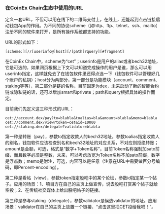 ### 在CoinEx Chain生态中使用的URL



定义一套URL，不但可以用在线下的二维码支付上，在线上，还能起到点击链接启动钱包App的作用。为不同的协议scheme（如http、ftp、telnet、ssh、mailto）注册不同的软件来打开，是所有操作系统都支持的功能。

URL的形式如下：

```
[scheme:][//[userinfo@]host][/]path[?query][#fragment]
```

在CoinEx Chain中，scheme为“cet”；userinfo是用户的alias或者bech32地址，它是可选的，如果网页根据上下文可以知道完成操作的用户是谁，那么可以用userinfo指定，这样就免去了在钱包软件里还得点选一下（钱包软件可以管理好几个账户的私钥）；host分为两部分，第一部分是功能模块（account、comment、staking等等），第二部分是链的名称，目前固定为dex，未来启动了新的智能合约链或隐私链的话，还可以增加smart和private；path和query根据具体的操作而定。

目前我们先定义这三种形式的URL：

```
cet://account.dex/pay?to=blabla&toalias=bla&amount=blabla&memo=blabla
cet://comment.dex/view?token=cet&id=10000
cet://staking.dex/delegate?validator=blabla
```

第一种是转账（pay），参数to指定收款人的bech32地址，参数toalias指定收款人的别名，钱包软件应该检查别名和bech32地址的对应关系，不对应则拒绝转账；amount是金额，可选，格式是“数字+Token名称”，目前Token名称强制加sato前缀，而且数字必须是整数，未来，可以考虑放宽为Token名称不加sato前缀，数字是浮点数；memo是附注，可选，内容可以是任意（注意在URL中需要做百分号编码，即Percent-encoding）。

第二种是看帖（view），参数token指定股吧中的某个论坛，参数id指定某一个帖子。应用的场景：1、项目方在自己的主页上做宣传，说去股吧打赏某个帖子就给空投；2、在传统社交媒体上给出股吧帖子的链接。

第三种是参与staking（delegate），参数validator是候选validator的地址。应用场景：validator在自己的主页上放置一个链接，“点击这里把CET投给我吧！”。

